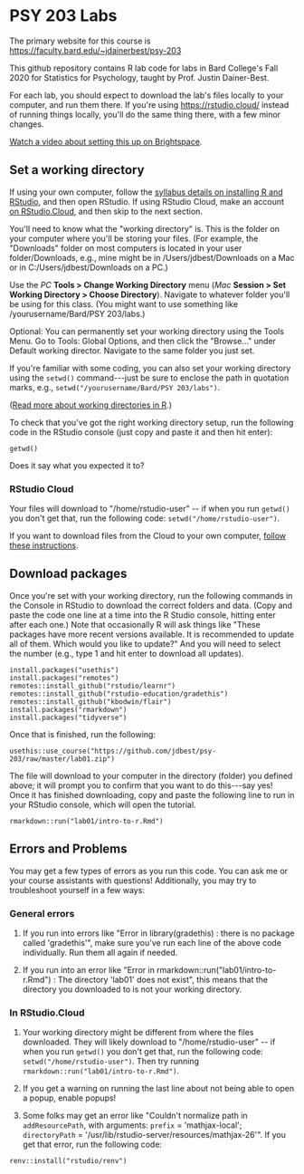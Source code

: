 # PSY 203 Labs

The primary website for this course is <https://faculty.bard.edu/~jdainerbest/psy-203>

This github repository contains R lab code for labs in Bard College's Fall 2020 for Statistics for Psychology, taught by Prof. Justin Dainer-Best. 

For each lab, you should expect to download the lab's files locally to your computer, and run them there. If you're using https://rstudio.cloud/ instead of running things locally, you'll do the same thing there, with a few minor changes.

[Watch a video about setting this up on Brightspace](https://bardcollege.brightspace.com/).

## Set a working directory

If using your own computer, follow the [syllabus details on installing R and RStudio](https://faculty.bard.edu/~jdainerbest/psy-203/syllabus.html#installing-r-and-rstudio-on-your-own-computer), and then open RStudio. If using RStudio Cloud, make an account [on RStudio.Cloud](https://rstudio.cloud/), and then skip to the next section.

You'll need to know what the "working directory" is. This is the folder on your computer where you'll be storing your files. (For example, the "Downloads" folder on most computers is located in your user folder/Downloads, e.g., mine might be in /Users/jdbest/Downloads on a Mac or in C:/Users/jdbest/Downloads on a PC.) 

Use the *PC* **Tools > Change Working Directory** menu (*Mac* **Session > Set Working Directory > Choose Directory**). Navigate to whatever folder you'll be using for this class. (You might want to use something like /yourusername/Bard/PSY 203/labs.) 

Optional: You can permanently set your working directory using the Tools Menu. Go to Tools: Global Options, and then click the "Browse..." under Default working director. Navigate to the same folder you just set.

If you're familiar with some coding, you can also set your working directory using the `setwd()` command---just be sure to enclose the path in quotation marks, e.g., `setwd("/yourusername/Bard/PSY 203/labs")`. 

([Read more about working directories in R](https://support.rstudio.com/hc/en-us/articles/200711843-Working-Directories-and-Workspaces).)

To check that you've got the right working directory setup, run the following code in the RStudio console (just copy and paste it and then hit enter):

```
getwd()
```

Does it say what you expected it to?

### RStudio Cloud

Your files will download to "/home/rstudio-user" -- if when you run `getwd()` you don't get that, run the following code: `setwd("/home/rstudio-user")`. 

If you want to download files from the Cloud to your own computer, [follow these instructions](https://support.rstudio.com/hc/en-us/articles/200713893-Uploading-and-Downloading-Files). 

## Download packages

Once you're set with your working directory, run the following commands in the Console in RStudio to download the correct folders and data. (Copy and paste the code one line at a time into the R Studio console, hitting enter after each one.) Note that occasionally R will ask things like "These packages have more recent versions available. It is recommended to update all of them. Which would you like to update?" And you will need to select the number (e.g., type 1 and hit enter to download all updates).

```
install.packages("usethis")
install.packages("remotes")
remotes::install_github("rstudio/learnr")
remotes::install_github("rstudio-education/gradethis")
remotes::install_github("kbodwin/flair")
install.packages("rmarkdown")
install.packages("tidyverse")
```

Once that is finished, run the following:

```
usethis::use_course("https://github.com/jdbest/psy-203/raw/master/lab01.zip")
```

The file will download to your computer in the directory (folder) you defined above; it will prompt you to confirm that you want to do this---say yes! Once it has finished downloading, copy and paste the following line to run in your RStudio console, which will open the tutorial. 

```
rmarkdown::run("lab01/intro-to-r.Rmd")
```

## Errors and Problems

You may get a few types of errors as you run this code. You can ask me or your course assistants with questions! Additionally, you may try to troubleshoot yourself in a few ways:

### General errors

1. If you run into errors like "Error in library(gradethis) : there is no package called 'gradethis'", make sure you've run each line of the above code individually. Run them all again if needed.

2. If you run into an error like "Error in rmarkdown::run("lab01/intro-to-r.Rmd") : The directory 'lab01' does not exist", this means that the directory you downloaded to is not your working directory. 

### In RStudio.Cloud

1. Your working directory might be different from where the files downloaded. They will likely download to "/home/rstudio-user" -- if when you run `getwd()` you don't get that, run the following code: `setwd("/home/rstudio-user")`. Then try running `rmarkdown::run("lab01/intro-to-r.Rmd")`. 

2. If you get a warning on running the last line about not being able to open a popup, enable popups! 

3. Some folks may get an error like "Couldn't normalize path in `addResourcePath`, with arguments: `prefix` = 'mathjax-local'; `directoryPath` = '/usr/lib/rstudio-server/resources/mathjax-26'". If you get that error, run the following code:

```
renv::install("rstudio/renv")
```
